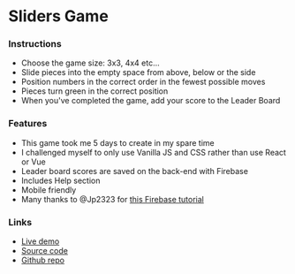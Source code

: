 # Sliders Game

### Instructions
- Choose the game size: 3x3, 4x4 etc...
- Slide pieces into the empty space from above, below or the side
- Position numbers in the correct order in the fewest possible moves
- Pieces turn green in the correct position
- When you've completed the game, add your score to the Leader Board

### Features
- This game took me 5 days to create in my spare time
- I challenged myself to only use Vanilla JS and CSS rather than use React or Vue
- Leader board scores are saved on the back-end with Firebase
- Includes Help section
- Mobile friendly
- Many thanks to @Jp2323 for [this Firebase tutorial](https://repl.it/@Jp2323/firebase)

### Links
- [Live demo](https://js-sliders-game.rjlevy.repl.co/)
- [Source code](https://repl.it/@rjlevy/js-sliders-game)
- [Github repo](https://github.com/rolandjlevy/js-sliders-game)
